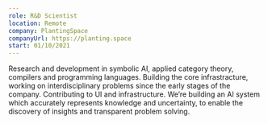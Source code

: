 ```yaml
---
role: R&D Scientist
location: Remote
company: PlantingSpace
companyUrl: https://planting.space
start: 01/10/2021
---
```



Research and development in symbolic AI, applied category theory, compilers and programming languages. Building the core infrastracture, working on interdisciplinary problems since the early stages of the company. Contributing to UI and infrastructure. We’re building an AI system which accurately represents knowledge and uncertainty, to enable the discovery of insights and transparent problem solving.
